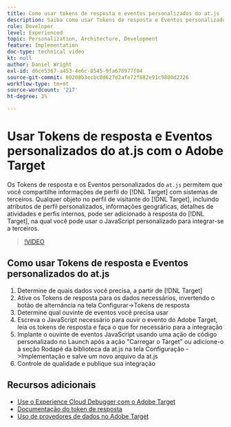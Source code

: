 ```yaml
---
title: Como usar tokens de resposta e eventos personalizados do at.js
description: Saiba como usar Tokens de resposta e Eventos personalizados do at.js para compartilhar informações de perfil do Target com sistemas de terceiros.
role: Developer
level: Experienced
topic: Personalization, Architecture, Development
feature: Implementation
doc-type: technical video
kt: null
author: Daniel Wright
exl-id: d6ce5367-a453-4e6c-8545-9fa676977f04
source-git-commit: 80208b3ecbc0d627d2afe72f882e91c9800d2726
workflow-type: tm+mt
source-wordcount: '217'
ht-degree: 3%

---
```


# Usar Tokens de resposta e Eventos personalizados do at.js com o Adobe Target

Os Tokens de resposta e os Eventos personalizados do `at.js` permitem que você compartilhe informações de perfil do [!DNL Target] com sistemas de terceiros. Qualquer objeto no perfil de visitante do [!DNL Target], incluindo atributos de perfil personalizados, informações geográficas, detalhes de atividades e perfis internos, pode ser adicionado à resposta do [!DNL Target], na qual você pode usar o JavaScript personalizado para integrar-se a terceiros.

>[!VIDEO](https://video.tv.adobe.com/v/23253/?quality=12)

## Como usar Tokens de resposta e Eventos personalizados do at.js

1. Determine de quais dados você precisa, a partir de [!DNL Target]
1. Ative os Tokens de resposta para os dados necessários, invertendo o botão de alternância na tela Configurar->Tokens de resposta
1. Determine qual ouvinte de eventos você precisa usar
1. Escreva o JavaScript necessário para ouvir o evento do Adobe Target, leia os tokens de resposta e faça o que for necessário para a integração
1. Implante o ouvinte de eventos JavaScript usando uma ação de código personalizado no Launch após a ação &quot;Carregar o Target&quot; ou adicione-o à seção Rodapé da biblioteca da at.js na tela Configuração ->Implementação e salve um novo arquivo da at.js
1. Controle de qualidade e publique sua integração

## Recursos adicionais

* [Use o Experience Cloud Debugger com o Adobe Target](../troubleshooting/troubleshoot-with-the-experience-cloud-debugger.md)
* [Documentação do token de resposta](https://experienceleague.adobe.com/docs/target/using/administer/response-tokens.html?lang=en)
* [Uso de provedores de dados no Adobe Target](use-data-providers-to-integrate-third-party-data.md)
